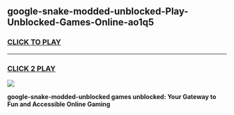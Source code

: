 
## google-snake-modded-unblocked-Play-Unblocked-Games-Online-ao1q5
<h3>
<a href="https://premium76.site?title=google-snake-modded-unblocked&ref=25A">CLICK TO PLAY</a></h3>
<hr>

<h3>
<a href="https://premium76.site?title=google-snake-modded-unblocked&ref=25A">CLICK 2 PLAY</a>
  
</h3>

<a href="https://premium76.site?title=google-snake-modded-unblocked&ref=25A"><img src="https://clearcache.store/games.png"></a>


**google-snake-modded-unblocked games unblocked: Your Gateway to Fun and Accessible Online Gaming**
